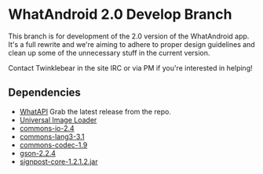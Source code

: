 WhatAndroid 2.0 Develop Branch
===========

This branch is for development of the 2.0 version of the WhatAndroid app. It's a full rewrite and we're aiming
to adhere to proper design guidelines and clean up some of the unnecessary stuff in the current version.

Contact Twinklebear in the site IRC or via PM if you're interested in helping!

Dependencies
-
- [WhatAPI](https://github.com/Gwindow/WhatAPI) Grab the latest release from the repo.
- [Universal Image Loader](https://github.com/nostra13/Android-Universal-Image-Loader)
- [commons-io-2.4](https://commons.apache.org/proper/commons-io/download_io.cgi)
- [commons-lang3-3.1](https://commons.apache.org/proper/commons-lang/download_lang.cgi)
- [commons-codec-1.9](https://commons.apache.org/proper/commons-codec/download_codec.cgi)
- [gson-2.2.4](https://code.google.com/p/google-gson/downloads/list)
- [signpost-core-1.2.1.2.jar](http://code.google.com/p/oauth-signpost/downloads/list)


